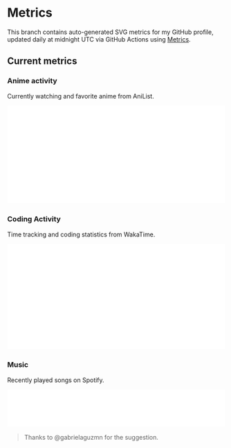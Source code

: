 # Metrics

This branch contains auto-generated SVG metrics for my GitHub profile, updated daily at midnight UTC via GitHub Actions using [Metrics](https://github.com/lowlighter/metrics).

## Current metrics

### Anime activity

Currently watching and favorite anime from AniList.

![Anime metrics](https://raw.githubusercontent.com/Br4z/Br4z/refs/heads/metrics/AniList.svg)

### Coding Activity

Time tracking and coding statistics from WakaTime.

![Coding metrics](https://github.com/Br4z/Br4z/blob/metrics/WakaTime.svg)

### Music

Recently played songs on Spotify.

![Spotify metrics](https://raw.githubusercontent.com/Br4z/Br4z/refs/heads/metrics/Spotify.svg)

> Thanks to @gabrielaguzmn for the suggestion.
